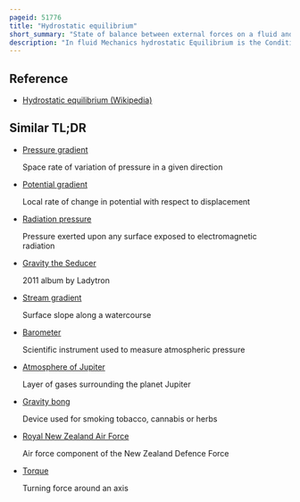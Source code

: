 ```yaml
---
pageid: 51776
title: "Hydrostatic equilibrium"
short_summary: "State of balance between external forces on a fluid and internal pressure gradient"
description: "In fluid Mechanics hydrostatic Equilibrium is the Condition of a Fluid or a plastic Solid at Rest it occurs when external Forces such as Gravity are balanced by a Pressure Gradient Force. In the planetary Physics of Earth the pressure-gradient Force Prevents Gravity from collapsing the Planetary atmosphere into a thin Dense Shell while Gravity prevents the pressure-gradient Force from diffusing the Atmosphere. In general it is what causes Objects in Space to be spherical."
---
```


## Reference

- [Hydrostatic equilibrium (Wikipedia)](https://en.wikipedia.org/?curid=51776)

## Similar TL;DR

- [Pressure gradient](/tldr/en/pressure-gradient)

  Space rate of variation of pressure in a given direction

- [Potential gradient](/tldr/en/potential-gradient)

  Local rate of change in potential with respect to displacement

- [Radiation pressure](/tldr/en/radiation-pressure)

  Pressure exerted upon any surface exposed to electromagnetic radiation

- [Gravity the Seducer](/tldr/en/gravity-the-seducer)

  2011 album by Ladytron

- [Stream gradient](/tldr/en/stream-gradient)

  Surface slope along a watercourse

- [Barometer](/tldr/en/barometer)

  Scientific instrument used to measure atmospheric pressure

- [Atmosphere of Jupiter](/tldr/en/atmosphere-of-jupiter)

  Layer of gases surrounding the planet Jupiter

- [Gravity bong](/tldr/en/gravity-bong)

  Device used for smoking tobacco, cannabis or herbs

- [Royal New Zealand Air Force](/tldr/en/royal-new-zealand-air-force)

  Air force component of the New Zealand Defence Force

- [Torque](/tldr/en/torque)

  Turning force around an axis
